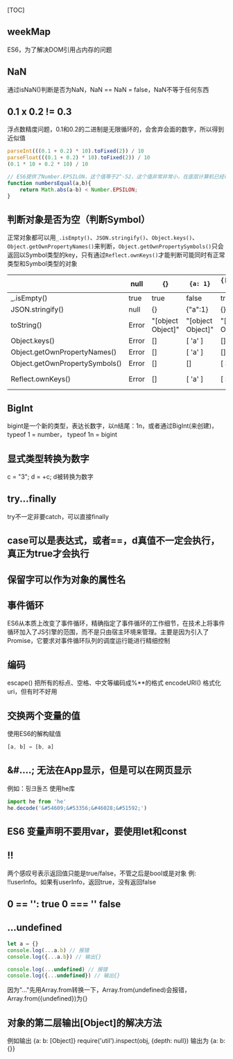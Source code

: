 
[TOC]
## weekMap

ES6，为了解决DOM引用占内存的问题

## NaN

通过isNaN()判断是否为NaN，NaN == NaN = false，NaN不等于任何东西

## 0.1 x 0.2 != 0.3

浮点数精度问题，0.1和0.2的二进制是无限循环的，会舍弃会面的数字，所以得到近似值

```js
parseInt(((0.1 + 0.2) * 10).toFixed(2)) / 10
parseFloat(((0.1 + 0.2) * 10).toFixed(2)) / 10
(0.1 * 10 + 0.2 * 10) / 10

// ES6提供了Number.EPSILON，这个值等于2^-52，这个值非常非常小，在底层计算机已经帮我们运算好，并且无限接近0，但不等于0，这个时候我们只要判断误差值在这个范围内就可以说明是相等的。
function numbersEqual(a,b){
	return Math.abs(a-b) < Number.EPSILON;
}
```

## 判断对象是否为空（判断Symbol）

正常对象都可以用`_.isEmpty()`、`JSON.stringify()`、`Object.keys()`、`Object.getOwnPropertyNames()`来判断，`Object.getOwnPropertySymbols()`只会返回以Symbol类型的key，只有通过`Reflect.ownKeys()`才能判断可能同时有正常类型和Symbol类型的对象

|  | null | {} | `{a: 1}` | `{[Symbol('a')]: 1}` | `{[Symbol('a')]: 1, a: 1}` |
| --- | --- | --- | --- | --- | --- |
| _.isEmpty() | true | true | false | true | false |
| JSON.stringify() | null | {} | {"a":1} | {} | {"a":1} |
| toString() | Error | "[object Object]" | "[object Object]" | "[object Object]" | "[object Object]" |
| Object.keys() | Error | [] | [ 'a' ] | [] | [ 'a' ] |
| Object.getOwnPropertyNames() | Error | [] | [ 'a' ] | [] | [ 'a' ] |
| Object.getOwnPropertySymbols() | Error | [] | [] | [ Symbol(a) ] | [ Symbol(a) ] |
| Reflect.ownKeys() | Error | [] | [ 'a' ] | [ Symbol(a) ] | [ 'a', Symbol(a) ] |
## BigInt
bigint是一个新的类型，表达长数字，以n结尾：1n，或者通过BigInt(来创建)，typeof 1 = number， typeof 1n = bigint
## 显式类型转换为数字

c = "3"; d = +c; d被转换为数字

## try...finally

try不一定非要catch，可以直接finally

## case可以是表达式，或者==，d真值不一定会执行，真正为true才会执行
## 保留字可以作为对象的属性名
## 事件循环

ES6从本质上改变了事件循环，精确指定了事件循环的工作细节，在技术上将事件循环加入了JS引擎的范围，而不是只由宿主环境来管理。主要是因为引入了Promise，它要求对事件循环队列的调度运行能进行精细控制

## 编码
escape() 把所有的标点、空格、中文等编码成%**的格式
encodeURI() 格式化uri，但有时不好用

## 交换两个变量的值
使用ES6的解构赋值

```javascript
[a, b] = [b, a]
```

## &#....; 无法在App显示，但是可以在网页显示
例如：&#54609;&#53356;&#46028;&#51592;
使用he库

```javascript
import he from 'he'
he.decode('&#54609;&#53356;&#46028;&#51592;')
```

## ES6 变量声明不要用var，要使用let和const

## !! 
两个感叹号表示返回值只能是true/false，不管之后是bool或是对象
例: !!userInfo。如果有userInfo，返回true，没有返回false

## 0 == '': true  0 === '' false

## ...undefined 

```javascript
let a = {}
console.log(...a.b) // 报错
console.log({...a.b}) // 输出{}

console.log(...undefined) // 报错
console.log({...undefined}) // 输出{}
```
因为"..."先用Array.from转换一下，Array.from(undefined)会报错，Array.from({undefined})为{}

## 对象的第二层输出[Object]的解决方法
例如输出 {a: b: [Object]}
require('util').inspect(obj, {depth: null})
输出为 {a: b: {}}

